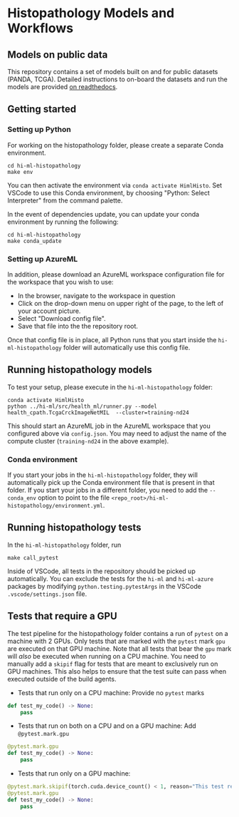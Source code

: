 # Histopathology Models and Workflows

## Models on public data

This repository contains a set of models built on and for public datasets (PANDA, TCGA). Detailed instructions to
on-board the datasets and run the models are provided [on
readthedocs](https://hi-ml.readthedocs.io/en/latest/histopathology.html).

## Getting started

### Setting up Python

For working on the histopathology folder, please create a separate Conda environment.

```shell
cd hi-ml-histopathology
make env
```

You can then activate the environment via `conda activate HimlHisto`. Set VSCode to use this Conda environment, by choosing "Python: Select Interpreter"
from the command palette.

In the event of dependencies update, you can update your conda environment by running the following:

```shell
cd hi-ml-histopathology
make conda_update
```

### Setting up AzureML

In addition, please download an AzureML workspace configuration file for the workspace that you wish to use:

* In the browser, navigate to the workspace in question
* Click on the drop-down menu on upper right of the page, to the left of your account picture.
* Select "Download config file".
* Save that file into the the repository root.

Once that config file is in place, all Python runs that you start inside the `hi-ml-histopathology` folder will automatically use this config file.

## Running histopathology models

To test your setup, please execute in the `hi-ml-histopathology` folder:

```shell
conda activate HimlHisto
python ../hi-ml/src/health_ml/runner.py --model health_cpath.TcgaCrckImageNetMIL  --cluster=training-nd24
```

This should start an AzureML job in the AzureML workspace that you configured above via `config.json`. You may need to adjust the name of
the compute cluster (`training-nd24` in the above example).

### Conda environment

If you start your jobs in the `hi-ml-histopathology` folder, they will automatically pick up the Conda environment file that is present in that folder.
If you start your jobs in a different folder, you need to add the `--conda_env` option to point to the file `<repo_root>/hi-ml-histopathology/environment.yml`.

## Running histopathology tests

In the `hi-ml-histopathology` folder, run

```shell
make call_pytest
```

Inside of VSCode, all tests in the repository should be picked up automatically. You can exclude the tests for the `hi-ml` and `hi-ml-azure` packages by
modifying `python.testing.pytestArgs` in the VSCode `.vscode/settings.json` file.

## Tests that require a GPU

The test pipeline for the histopathology folder contains a run of `pytest` on a machine with 2 GPUs. Only tests that are
marked with the `pytest` mark `gpu` are executed on that GPU machine. Note that all tests that bear the `gpu` mark will
_also_ be executed when running on a CPU machine. You need to manually add a `skipif` flag for tests that are meant to
exclusively run on GPU machines. This also helps to ensure that the test suite can pass when executed outside of the
build agents.

* Tests that run only on a CPU machine: Provide no `pytest` marks

```python
def test_my_code() -> None:
    pass
```

* Tests that run on both on a CPU and on a GPU machine: Add `@pytest.mark.gpu`

```python
@pytest.mark.gpu
def test_my_code() -> None:
    pass
```

* Tests that run only on a GPU machine:

```python
@pytest.mark.skipif(torch.cuda.device_count() < 1, reason="This test requires a GPU")
@pytest.mark.gpu
def test_my_code() -> None:
    pass
```
